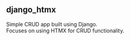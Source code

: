 ## django_htmx

Simple CRUD app built using Django.<br>
Focuses on using HTMX for CRUD functionality.
